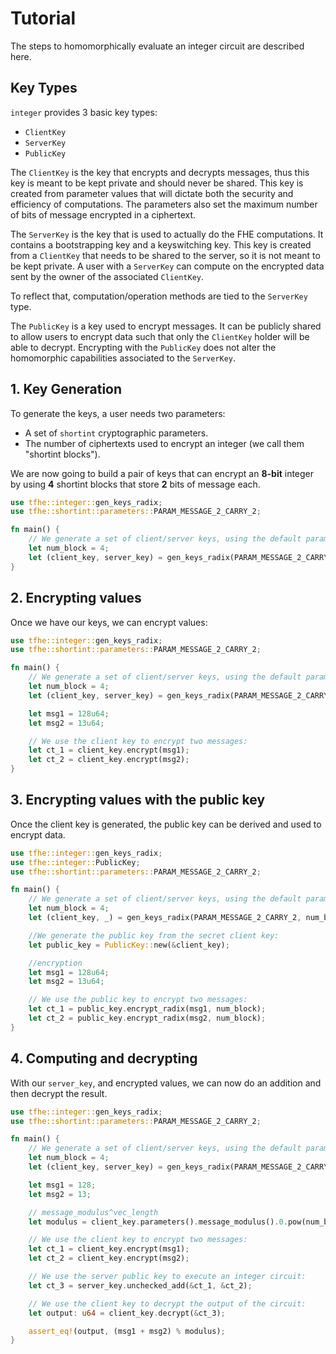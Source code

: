 # Tutorial

The steps to homomorphically evaluate an integer circuit are described here.

## Key Types

`integer` provides 3 basic key types:

* `ClientKey`
* `ServerKey`
* `PublicKey`

The `ClientKey` is the key that encrypts and decrypts messages, thus this key is meant to be kept private and should never be shared. This key is created from parameter values that will dictate both the security and efficiency of computations. The parameters also set the maximum number of bits of message encrypted in a ciphertext.

The `ServerKey` is the key that is used to actually do the FHE computations. It contains a bootstrapping key and a keyswitching key. This key is created from a `ClientKey` that needs to be shared to the server, so it is not meant to be kept private. A user with a `ServerKey` can compute on the encrypted data sent by the owner of the associated `ClientKey`.

To reflect that, computation/operation methods are tied to the `ServerKey` type.

The `PublicKey` is a key used to encrypt messages. It can be publicly shared to allow users to encrypt data such that only the `ClientKey` holder will be able to decrypt. Encrypting with the `PublicKey` does not alter the homomorphic capabilities associated to the `ServerKey`.

## 1. Key Generation

To generate the keys, a user needs two parameters:

* A set of `shortint` cryptographic parameters.
* The number of ciphertexts used to encrypt an integer (we call them "shortint blocks").

We are now going to build a pair of keys that can encrypt an **8-bit** integer by using **4** shortint blocks that store **2** bits of message each.

```rust
use tfhe::integer::gen_keys_radix;
use tfhe::shortint::parameters::PARAM_MESSAGE_2_CARRY_2;

fn main() {
    // We generate a set of client/server keys, using the default parameters:
    let num_block = 4;
    let (client_key, server_key) = gen_keys_radix(PARAM_MESSAGE_2_CARRY_2, num_block);
}
```

## 2. Encrypting values

Once we have our keys, we can encrypt values:

```rust
use tfhe::integer::gen_keys_radix;
use tfhe::shortint::parameters::PARAM_MESSAGE_2_CARRY_2;

fn main() {
    // We generate a set of client/server keys, using the default parameters:
    let num_block = 4;
    let (client_key, server_key) = gen_keys_radix(PARAM_MESSAGE_2_CARRY_2, num_block);

    let msg1 = 128u64;
    let msg2 = 13u64;

    // We use the client key to encrypt two messages:
    let ct_1 = client_key.encrypt(msg1);
    let ct_2 = client_key.encrypt(msg2);
}
```

## 3. Encrypting values with the public key

Once the client key is generated, the public key can be derived and used to encrypt data.

```rust
use tfhe::integer::gen_keys_radix;
use tfhe::integer::PublicKey;
use tfhe::shortint::parameters::PARAM_MESSAGE_2_CARRY_2;

fn main() {
    // We generate a set of client/server keys, using the default parameters:
    let num_block = 4;
    let (client_key, _) = gen_keys_radix(PARAM_MESSAGE_2_CARRY_2, num_block);

    //We generate the public key from the secret client key:
    let public_key = PublicKey::new(&client_key);

    //encryption
    let msg1 = 128u64;
    let msg2 = 13u64;

    // We use the public key to encrypt two messages:
    let ct_1 = public_key.encrypt_radix(msg1, num_block);
    let ct_2 = public_key.encrypt_radix(msg2, num_block);
}
```

## 4. Computing and decrypting

With our `server_key`, and encrypted values, we can now do an addition and then decrypt the result.

```rust
use tfhe::integer::gen_keys_radix;
use tfhe::shortint::parameters::PARAM_MESSAGE_2_CARRY_2;

fn main() {
    // We generate a set of client/server keys, using the default parameters:
    let num_block = 4;
    let (client_key, server_key) = gen_keys_radix(PARAM_MESSAGE_2_CARRY_2, num_block);

    let msg1 = 128;
    let msg2 = 13;

    // message_modulus^vec_length
    let modulus = client_key.parameters().message_modulus().0.pow(num_block as u32) as u64;

    // We use the client key to encrypt two messages:
    let ct_1 = client_key.encrypt(msg1);
    let ct_2 = client_key.encrypt(msg2);

    // We use the server public key to execute an integer circuit:
    let ct_3 = server_key.unchecked_add(&ct_1, &ct_2);

    // We use the client key to decrypt the output of the circuit:
    let output: u64 = client_key.decrypt(&ct_3);

    assert_eq!(output, (msg1 + msg2) % modulus);
}
```
